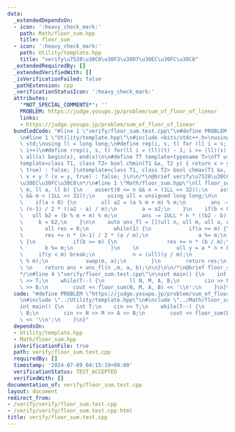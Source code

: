 ```yaml
---
data:
  _extendedDependsOn:
  - icon: ':heavy_check_mark:'
    path: Math/floor_sum.hpp
    title: floor_sum
  - icon: ':heavy_check_mark:'
    path: Utility/template.hpp
    title: "verify\u7528\u30C6\u30F3\u30D7\u30EC\u30FC\u30C8"
  _extendedRequiredBy: []
  _extendedVerifiedWith: []
  _isVerificationFailed: false
  _pathExtension: cpp
  _verificationStatusIcon: ':heavy_check_mark:'
  attributes:
    '*NOT_SPECIAL_COMMENTS*': ''
    PROBLEM: https://judge.yosupo.jp/problem/sum_of_floor_of_linear
    links:
    - https://judge.yosupo.jp/problem/sum_of_floor_of_linear
  bundledCode: "#line 1 \"verify/floor_sum.test.cpp\"\n#define PROBLEM \"https://judge.yosupo.jp/problem/sum_of_floor_of_linear\"\
    \n#line 1 \"Utility/template.hpp\"\n#include <bits/stdc++.h>\nusing namespace\
    \ std;\nusing ll = long long;\n#define rep(i, s, t) for (ll i = s; i < (ll)(t);\
    \ i++)\n#define rrep(i, s, t) for(ll i = (ll)(t) - 1; i >= (ll)(s); i--)\n#define\
    \ all(x) begin(x), end(x)\n\n#define TT template<typename T>\nTT using vec = vector<T>;\n\
    template<class T1, class T2> bool chmin(T1 &x, T2 y) { return x > y ? (x = y,\
    \ true) : false; }\ntemplate<class T1, class T2> bool chmax(T1 &x, T2 y) { return\
    \ x < y ? (x = y, true) : false; }\n\n/*\n@brief verify\u7528\u30C6\u30F3\u30D7\
    \u30EC\u30FC\u30C8\n*/\n#line 1 \"Math/floor_sum.hpp\"\nll floor_sum(ll n, ll\
    \ m, ll a, ll b) {\n    assert(0 <= n && n < (1LL << 32));\n    assert(1 <= m\
    \ && m < (1LL << 32));\n    using ull = unsigned long long;\n\n    ull ans = 0;\n\
    \    if(a < 0) {\n        ull a2 = (a % m + m) % m;\n        ans -= 1ULL * n *\
    \ (n-1) / 2 * ((a2 - a) / m);\n        a = a2;\n    }\n    if(b < 0) {\n     \
    \   ull b2 = (b % m + m) % m;\n        ans -= 1ULL * n * ((b2 - b) / m);\n   \
    \     b = b2;\n    }\n\n    auto uns_fl = [](ull n, ull m, ull a, ull b) {\n \
    \       ull res = 0;\n        while(1) {\n            if(a >= m) {\n         \
    \       res += n * (n-1) / 2 * (a / m);\n                a %= m;\n           \
    \ }\n            if(b >= m) {\n                res += n * (b / m);\n         \
    \       b %= m;\n            }\n    \n            ull y = a * n + b;\n       \
    \     if(y < m) break;\n            n = (ull)(y / m);\n            b = (ull)(y\
    \ % m);\n            swap(m, a);\n        }\n        return res;\n    };\n   \
    \ \n    return ans + uns_fl(n ,m, a, b);\n\n}\n\n/*\n@brief floor_sum\n@docs doc/floor_sum.md\n\
    */\n#line 4 \"verify/floor_sum.test.cpp\"\n\nint main() {\n    int T;\n    cin\
    \ >> T;\n    while(T--) {\n        ll N, M, A, B;\n        cin >> N >> M >> A\
    \ >> B;\n        cout << floor_sum(N, M, A, B) << '\\n';\n    }\n}\n"
  code: "#define PROBLEM \"https://judge.yosupo.jp/problem/sum_of_floor_of_linear\"\
    \n#include \"../Utility/template.hpp\"\n#include \"../Math/floor_sum.hpp\"\n\n\
    int main() {\n    int T;\n    cin >> T;\n    while(T--) {\n        ll N, M, A,\
    \ B;\n        cin >> N >> M >> A >> B;\n        cout << floor_sum(N, M, A, B)\
    \ << '\\n';\n    }\n}"
  dependsOn:
  - Utility/template.hpp
  - Math/floor_sum.hpp
  isVerificationFile: true
  path: verify/floor_sum.test.cpp
  requiredBy: []
  timestamp: '2024-07-09 04:15:19+09:00'
  verificationStatus: TEST_ACCEPTED
  verifiedWith: []
documentation_of: verify/floor_sum.test.cpp
layout: document
redirect_from:
- /verify/verify/floor_sum.test.cpp
- /verify/verify/floor_sum.test.cpp.html
title: verify/floor_sum.test.cpp
---
```

